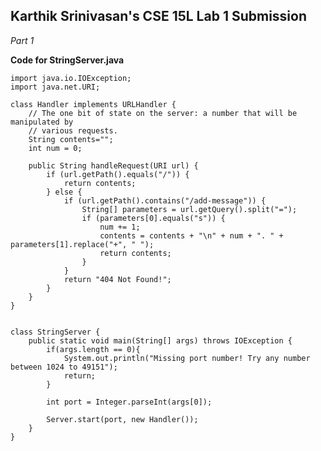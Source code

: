 ## Karthik Srinivasan's CSE 15L Lab 1 Submission

*Part 1*

**Code for StringServer.java**

    import java.io.IOException;
    import java.net.URI;
    
    class Handler implements URLHandler {
        // The one bit of state on the server: a number that will be manipulated by
        // various requests.
        String contents="";
        int num = 0;
    
        public String handleRequest(URI url) {
            if (url.getPath().equals("/")) {
                return contents;
            } else {
                if (url.getPath().contains("/add-message")) {
                    String[] parameters = url.getQuery().split("=");
                    if (parameters[0].equals("s")) {
                        num += 1;
                        contents = contents + "\n" + num + ". " + parameters[1].replace("+", " ");
                        return contents;
                    }
                }
                return "404 Not Found!";
            }
        }
    }
    
    
    class StringServer {
        public static void main(String[] args) throws IOException {
            if(args.length == 0){
                System.out.println("Missing port number! Try any number between 1024 to 49151");
                return;
            }
    
            int port = Integer.parseInt(args[0]);
    
            Server.start(port, new Handler());
        }
    }
